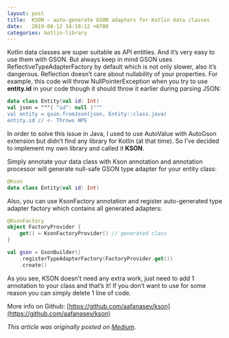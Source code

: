 ```yaml
---
layout: post
title:  KSON — auto-generate GSON adapters for Kotlin data classes
date:   2019-08-12 14:18:12 +0700
categories: kotlin-library
---
```

Kotlin data classes are super suitable as API entities. And it’s very easy to use them with GSON. But always keep in mind GSON uses ReflectiveTypeAdapterFactory by default which is not only slower, also it’s dangerous. Reflection doesn’t care about nullability of your properties. For example, this code will throw NullPointerException when you try to use **entity.id** in your code though it should throw it earlier during parsing JSON:

```kotlin
data class Entity(val id: Int)
val json = """{ "id": null }"""
val entity = gson.fromJson(json, Entity::class.java)
entity.id // <- Throws NPE
```

In order to solve this issue in Java, I used to use AutoValue with AutoGson extension but didn’t find any library for Kotlin (at that time). So I’ve decided to implement my own library and called it **KSON**.

Simply annotate your data class with Kson annotation and annotation processor will generate null-safe GSON type adapter for your entity class:

```kotlin
@Kson
data class Entity(val id: Int)
```

Also, you can use KsonFactory annotation and register auto-generated type adapter factory which contains all generated adapters:

```kotlin
@KsonFactory
object FactoryProvider {
    get() = KsonFactoryProvider() // generated class
}

val gson = GsonBuilder()
    .registerTypeAdapterFactory(FactoryProvider.get())
    .create()
```

As you see, KSON doesn’t need any extra work, just need to add 1 annotation to your class and that’s it! If you don’t want to use for some reason you can simply delete 1 line of code.

More info on Github: [https://github.com/aafanasev/kson](https://github.com/aafanasev/kson)

*This article was originally posted on [Medium](https://medium.com/@jokuskay/kson-auto-generate-gson-adapters-for-kotlin-data-classes-17af43b6c267).*